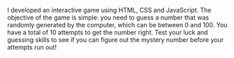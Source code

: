 I developed an interactive game using HTML, CSS and JavaScript.
The objective of the game is simple: you need to guess a number that was randomly generated by the computer, which can be between 0 and 100. 
You have a total of 10 attempts to get the number right. 
Test your luck and guessing skills to see if you can figure out the mystery number before your attempts run out!
